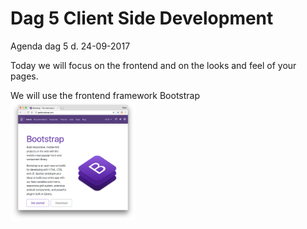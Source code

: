 # Dag 5 Client Side Development
Agenda dag 5 d. 24-09-2017

Today we will focus on the frontend and on the looks and feel of your pages.

We will use the frontend framework Bootstrap <a href="http://getbootstrap.com/"><img src="/Exercises/img/Bootstrap.png" alt="Bootstrap" width="200px"/></a>


